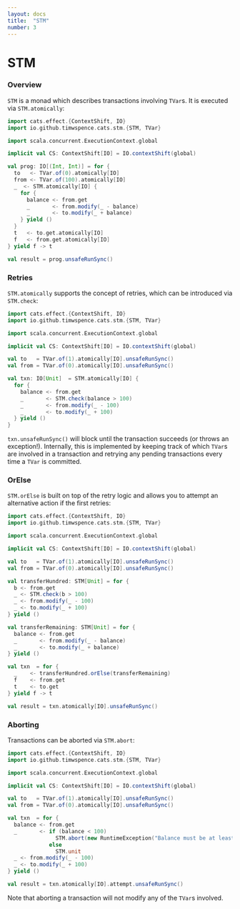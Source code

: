 ```yaml
---
layout: docs
title:  "STM"
number: 3
---
```


# STM

### Overview

`STM` is a monad which describes transactions involving `TVar`s. It is executed via
`STM.atomically`:

```scala mdoc:reset
import cats.effect.{ContextShift, IO}
import io.github.timwspence.cats.stm.{STM, TVar}

import scala.concurrent.ExecutionContext.global

implicit val CS: ContextShift[IO] = IO.contextShift(global)

val prog: IO[(Int, Int)] = for {
  to   <- TVar.of(0).atomically[IO]
  from <- TVar.of(100).atomically[IO]
  _  <- STM.atomically[IO] {
    for {
      balance <- from.get
      _       <- from.modify(_ - balance)
      _       <- to.modify(_ + balance)
    } yield ()
  }
  t   <- to.get.atomically[IO]
  f   <- from.get.atomically[IO]
} yield f -> t

val result = prog.unsafeRunSync()
```

### Retries

`STM.atomically` supports the concept of retries, which can be introduced via
`STM.check`:

```scala mdoc:reset
import cats.effect.{ContextShift, IO}
import io.github.timwspence.cats.stm.{STM, TVar}

import scala.concurrent.ExecutionContext.global

implicit val CS: ContextShift[IO] = IO.contextShift(global)

val to   = TVar.of(1).atomically[IO].unsafeRunSync()
val from = TVar.of(0).atomically[IO].unsafeRunSync()

val txn: IO[Unit]  = STM.atomically[IO] {
  for {
    balance <- from.get
    _       <- STM.check(balance > 100)
    _       <- from.modify(_ - 100)
    _       <- to.modify(_ + 100)
  } yield ()
}
```

`txn.unsafeRunSync()` will block until the transaction succeeds (or throws an
exception!). Internally, this is implemented by keeping track of which `TVar`s are
involved in a transaction and retrying any pending transactions every time a `TVar`
is committed.

### OrElse

`STM.orElse` is built on top of the retry logic and allows you to attempt an
alternative action if the first retries:

```scala mdoc:reset
import cats.effect.{ContextShift, IO}
import io.github.timwspence.cats.stm.{STM, TVar}

import scala.concurrent.ExecutionContext.global

implicit val CS: ContextShift[IO] = IO.contextShift(global)

val to   = TVar.of(1).atomically[IO].unsafeRunSync()
val from = TVar.of(0).atomically[IO].unsafeRunSync()

val transferHundred: STM[Unit] = for {
  b <- from.get
  _ <- STM.check(b > 100)
  _ <- from.modify(_ - 100)
  _ <- to.modify(_ + 100)
} yield ()

val transferRemaining: STM[Unit] = for {
  balance <- from.get
  _       <- from.modify(_ - balance)
  _       <- to.modify(_ + balance)
} yield ()

val txn  = for {
  _    <- transferHundred.orElse(transferRemaining)
  f    <- from.get
  t    <- to.get
} yield f -> t

val result = txn.atomically[IO].unsafeRunSync()
```

### Aborting

Transactions can be aborted via `STM.abort`:

```scala mdoc:reset
import cats.effect.{ContextShift, IO}
import io.github.timwspence.cats.stm.{STM, TVar}

import scala.concurrent.ExecutionContext.global

implicit val CS: ContextShift[IO] = IO.contextShift(global)

val to   = TVar.of(1).atomically[IO].unsafeRunSync()
val from = TVar.of(0).atomically[IO].unsafeRunSync()

val txn  = for {
  balance <- from.get
  _       <- if (balance < 100)
               STM.abort(new RuntimeException("Balance must be at least 100"))
             else
               STM.unit
  _ <- from.modify(_ - 100)
  _ <- to.modify(_ + 100)
} yield ()

val result = txn.atomically[IO].attempt.unsafeRunSync()
```

Note that aborting a transaction will not modify any of the `TVar`s involved.
